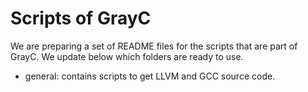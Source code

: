 # Scripts of GrayC

We are preparing a set of README files for the scripts that are part of GrayC. We update below which folders are ready to use.

- general: contains scripts to get LLVM and GCC source code.
